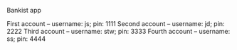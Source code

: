 Bankist app

First account – username: js; pin: 1111
Second account – username: jd; pin: 2222
Third account – username: stw; pin: 3333
Fourth account – username: ss; pin: 4444

